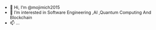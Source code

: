 - 👋 Hi, I’m @mojimich2015
- 👀 I’m interested in Software Engineering ,AI ,Quantum Computing And Blockchain
- 📫 ...

<!---
mojimich2015/mojimich2015 is a ✨ special ✨ repository because its `README.md` (this file) appears on your GitHub profile.
You can click the Preview link to take a look at your changes.
--->
